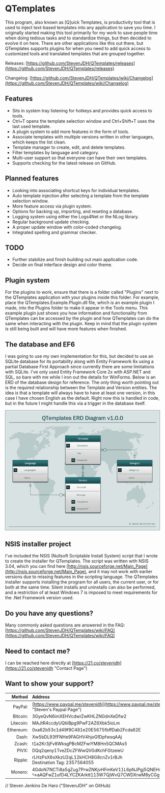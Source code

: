 # QTemplates
This program, also known as [Q]uick Templates, is productivity tool that is used to inject text-based templates into any application to save you time. I originally started making this tool primarily for my work to save people time when doing tedious tasks and to standardize things, but then decided to evolve it on here. There are other applications like this out there, but QTemplates supports plugins for when you need to add quick access to customized tools and translated templates that are grouped together.

Releases: [https://github.com/StevenJDH/QTemplates/releases](https://github.com/StevenJDH/QTemplates/releases)

Changelog: [https://github.com/StevenJDH/QTemplates/wiki/Changelog](https://github.com/StevenJDH/QTemplates/wiki/Changelog)

## Features
* Sits in system tray listening for hotkeys and provides quick access to tools.
* Ctrl+T opens the template selection window and Ctrl+Shift+T uses the last used template.
* A plugin system to add more features in the form of tools.
* Associate templates with multiple versions written in other languages, which keeps the list clean.
* Template manager to create, edit, and delete templates.
* Filter templates by language and category.
* Multi-user support so that everyone can have their own templates.
* Supports checking for the latest release on GitHub.

## Planned features
* Looking into associating shortcut keys for individual templates.
* Auto template injection after selecting a template from the template selection window.
* More feature access via plugin system.
* Options for backing up, importing, and reseting a database.
* Logging system using either the Logs4Net or the NLog library.
* Regular background update checking.
* A proper update window with color-coded changelog.
* Integrated spelling and grammar checker.

## TODO
* Further stabilize and finish building out main application code.
* Decide on final interface design and color theme.

## Plugin system
For the plugins to work, ensure that there is a folder called "Plugins" next to the QTemplates application with your plugins inside this folder. For example, place the QTemplates.Example.Plugin.dll file, which is an example plugin I made, into the Plugins folder to make it appear in the Tools menu. This example plugin just shows you how information and functionality from QTemplates can be accessed by the plugin and how QTemplates can do the same when interacting with the plugin. Keep in mind that the plugin system is still being built and will have more features when finished.

## The database and EF6
I was going to use my own implementation for this, but decided to use an SQLite database for its portability along with Entity Framework 6x using a partial Database First Approach since currently there are some limitations with SQLite. I've only used Entity Framework Core 2x with ASP.NET and SQL, so bare with me while I iron out the details for WinForms. Below is an ERD of the database design for reference. The only thing worth pointing out is the required relationship between the Template and Version entities. The idea is that a template will always have to have at least one version, in this case I have chosen English as the default. Right now this is handled in code, but in the future I might handle this via a trigger in the database itself.

![ERD](https://github.com/StevenJDH/QTemplates/raw/master/ERD_Diagram.png "ERD Diagram")

## NSIS installer project
I've included the NSIS (Nullsoft Scriptable Install System) script that I wrote to create the installer for QTemplates. The script was written with NSIS 3.04, which you can find here [http://nsis.sourceforge.net/Main_Page](http://nsis.sourceforge.net/Main_Page), and it may not work with earlier versions due to missing features in the scripting language. The QTemplates installer supports installing the program for all users, the current user, or for both at the same time. Silent installs and uninstalls can also be performed, and a restriction of at least Windows 7 is imposed to meet requirements for the .Net Framework version used.

## Do you have any questions?
Many commonly asked questions are answered in the FAQ:
[https://github.com/StevenJDH/QTemplates/wiki/FAQ](https://github.com/StevenJDH/QTemplates/wiki/FAQ)

## Need to contact me?
I can be reached here directly at [https://21.co/stevenjdh](https://21.co/stevenjdh "Contact Page")

## Want to show your support?

|Method       | Address                                                                                                    |
|------------:|:-----------------------------------------------------------------------------------------------------------|
|PayPal:      | [https://www.paypal.me/stevenjdh](https://www.paypal.me/stevenjdh "Steven's Paypal Page")                  |
|Bitcoin:     | 3GyeQvN6imXEHVcdwrZwKHLZNGdnXeDfw2                                                                         |
|Litecoin:    | MAJtR4ccdyUQtiiBpg9PwF2AZ6Xbk5ioLm                                                                         |
|Ethereum:    | 0xa62b53c1d49f9C481e20E5675fbffDab2Fcda82E                                                                 |
|Dash:        | Xw5bDL93fFNHe9FAGHV4hjoGfDpfwsqAAj                                                                         |
|Zcash:       | t1a2Kr3jFv8WksgPBcMZFwiYM8Hn5QCMAs5                                                                        |
|PIVX:        | DQq2qeny1TveZDcZFWwQVGdKchFGtzeieU                                                                         |
|Ripple:      | rLHzPsX6oXkzU2qL12kHCH8G8cnZv1rBJh<br />Destination Tag: 2357564055                                        |
|Monero:      | 4GdoN7NCTi8a5gZug7PrwZNKjvHFmKeV11L6pNJPgj5QNEHsN6eeX3D<br />&#8618;aAQFwZ1ufD4LYCZKArktt113W7QjWvQ7CWDXrwM8yCGgEdhV3Wt|


// Steven Jenkins De Haro ("StevenJDH" on GitHub)
